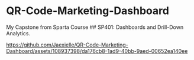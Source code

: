 # QR-Code-Marketing-Dashboard

My Capstone from Sparta Course ## SP401: Dashboards and Drill-Down Analytics.

https://github.com/Jaexielle/QR-Code-Marketing-Dashboard/assets/108937398/da176cb8-1ad9-40bb-9aed-00652ea140ee

